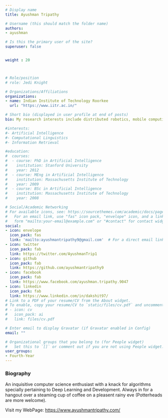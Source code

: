 ```yaml
---
# Display name
title: Ayushman Tripathy

# Username (this should match the folder name)
authors:
- ayushman

# Is this the primary user of the site?
superuser: false


weight : 20



# Role/position
# role: Jedi Knight

# Organizations/Affiliations
organizations:
- name: Indian Institute of Technology Roorkee
  url: "https://www.iitr.ac.in/"

# Short bio (displayed in user profile at end of posts)
bio: My research interests include distributed robotics, mobile computing and programmable matter.

#interests:
#- Artificial Intelligence
#- Computational Linguistics
#- Information Retrieval

#education:
#  courses:
#  - course: PhD in Artificial Intelligence
#    institution: Stanford University
#    year: 2012
#  - course: MEng in Artificial Intelligence
#    institution: Massachusetts Institute of Technology
#    year: 2009
#  - course: BSc in Artificial Intelligence
#    institution: Massachusetts Institute of Technology
#    year: 2008

# Social/Academic Networking
# For available icons, see: https://sourcethemes.com/academic/docs/page-builder/#icons
#   For an email link, use "fas" icon pack, "envelope" icon, and a link in the
#   form "mailto:your-email@example.com" or "#contact" for contact widget.
social:
- icon: envelope
  icon_pack: fas
  link: 'mailto:ayushmantripathy9@gmail.com'  # For a direct email link, use "mailto:test@example.org".
- icon: twitter
  icon_pack: fab
  link: https://twitter.com/AyushmanTrip1
- icon: github
  icon_pack: fab
  link: https://github.com/ayushmantripathy9
- icon: facebook
  icon_pack: fab
  link: https://www.facebook.com/ayushman.tripathy.9047
- icon: linkedin
  icon_pack: fab
  link: https://www.linkedin.com/in/dakshit97/
# Link to a PDF of your resume/CV from the About widget.
# To enable, copy your resume/CV to `static/files/cv.pdf` and uncomment the lines below.
# - icon: cv
#   icon_pack: ai
#   link: files/cv.pdf

# Enter email to display Gravatar (if Gravatar enabled in Config)
email: ""

# Organizational groups that you belong to (for People widget)
#   Set this to `[]` or comment out if you are not using People widget.
user_groups:
- Fourth-Year
---
```


### Biography

An inquisitive computer science enthusiast with a knack for algorithms specially pertaining to Deep Learning and Development. Always in for a hangout over a steaming cup of coffee on a pleasent rainy eve (Potterheads are more welcome).

Visit my WebPage: https://www.ayushmantripathy.com/



